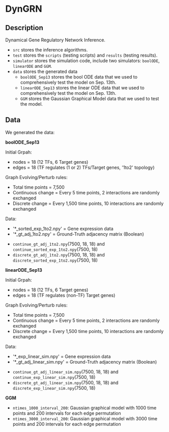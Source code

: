 # DynGRN 

## Description
Dynamical Gene Regulatory Network Inference. 

* `src` stores the inference algorithms.
* `test` stores the `scripts` (testing scripts) and `results` (testing results).
* `simulator` stores the simulation code, include two simulators: `boolODE`, `linearODE` and `GGM`.
* `data` stores the generated data
  * `boolODE_Sep13` stores the bool ODE data that we used to comprehensively test the model on Sep. 13th.
  * `linearODE_Sep13` stores the linear ODE data that we used to comprehensively test the model on Sep. 13th.
  * `GGM` stores the Gaussian Graphical Model data that we used to test the model.


## Data
We generated the data:

**boolODE_Sep13**

Initial Grpah:
- nodes = 18 (12 TFs, 6 Target genes)
- edges = 18 (TF regulates (1 or 2) TFs/Target genes, '1to2' topology)

Graph Evolving/Perturb rules:
- Total time points = 7,500
- Continuous change = Every 5 time points, 2 interactions are randomly exchanged
- Discrete change = Every 1,500 time points, 10 interactions are randomly exchanged

Data: 
- '*_sorted_exp_1to2.npy' = Gene expression data 
- '*_gt_adj_1to2.npy' = Ground-Truth adjacency matrix (Boolean)

* `continue_gt_adj_1to2.npy`(7500, 18, 18) and `continue_sorted_exp_1to2.npy`(7500, 18) 
* `discrete_gt_adj_1to2.npy`(7500, 18, 18) and `discrete_sorted_exp_1to2.npy`(7500, 18) 

**linearODE_Sep13**

Initial Grpah:
- nodes = 18 (12 TFs, 6 Target genes)
- edges = 18 (TF regulates (non-TF) Target genes)

Graph Evolving/Perturb rules:
- Total time points = 7,500
- Continuous change = Every 5 time points, 2 interactions are randomly exchanged
- Discrete change = Every 1,500 time points, 10 interactions are randomly exchanged

Data: 
- '*_exp_linear_sim.npy' = Gene expression data 
- '*_gt_adj_linear_sim.npy' = Ground-Truth adjacency matrix (Boolean)

* `continue_gt_adj_linear_sim.npy`(7500, 18, 18) and `continue_exp_linear_sim.npy`(7500, 18) 
* `discrete_gt_adj_linear_sim.npy`(7500, 18, 18) and `discrete_exp_linear_sim.npy`(7500, 18) 


**GGM**

* `ntimes_1000_interval_200`: Gaussian graphical model with 1000 time points and 200 intervals for each edge permutation
* `ntimes_3000_interval_200`: Gaussian graphical model with 3000 time points and 200 intervals for each edge permutation


